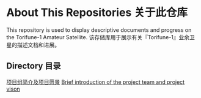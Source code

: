 # About This Repositories 关于此仓库
This repository is used to display descriptive documents and progress on the Torifune-1 Amateur Satellite.
该存储库用于展示有关『Torifune-1』业余卫星的描述文档和进展。

## Directory 目录
  [项目组简介及项目愿景](https://github.com/Torifun-1/.github/main/About-us.md)
  [Brief introduction of the project team and project vison](https://github.com/Torifun-1/.github/main/About-us.md)

